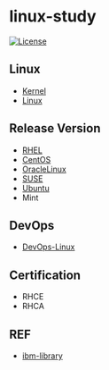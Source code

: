 # linux-study

[![License](https://img.shields.io/badge/license-MIT-blue.svg?maxAge=3600)](LICENSE)

## Linux

- [Kernel](kernel/kernel.md)
- [Linux](linux/linux.md)

## Release Version

- [RHEL](release-rhel/rhel.md)
- [CentOS](release-centos/centos.md)
- [OracleLinux](release-ol/ol.md)
- [SUSE](release-suse/suse.md)
- [Ubuntu](release-ubuntu/ubuntu.md)
- Mint

## DevOps

- [DevOps-Linux](devOps/README.md)

## Certification

- RHCE
- RHCA

## REF

- [ibm-library](https://www.ibm.com/developerworks/cn/views/linux/libraryview.jsp)